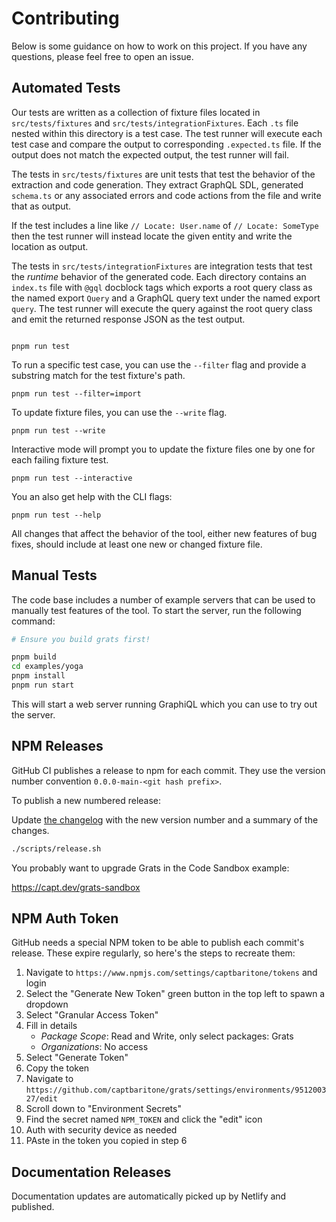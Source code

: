 # Contributing

Below is some guidance on how to work on this project. If you have any questions, please feel free to open an issue.

## Automated Tests

Our tests are written as a collection of fixture files located in
`src/tests/fixtures` and `src/tests/integrationFixtures`. Each `.ts` file nested
within this directory is a test case. The test runner will execute each test
case and compare the output to corresponding `.expected.ts` file. If the
output does not match the expected output, the test runner will fail.

The tests in `src/tests/fixtures` are unit tests that test the behavior of the
extraction and code generation. They extract GraphQL SDL, generated `schema.ts` or any associated errors and code actions from the file and write that as output.

If the test includes a line like `// Locate: User.name` of `// Locate: SomeType`
then the test runner will instead locate the given entity and write the location
as output.

The tests in `src/tests/integrationFixtures` are integration tests that test the _runtime_ behavior of the generated code. Each directory contains an `index.ts` file with `@gql` docblock tags which exports a root query class as the named export `Query` and a GraphQL query text under the named export `query`. The test runner will execute the query against the root query class and emit the returned response JSON as the test output.

```

pnpm run test

```

To run a specific test case, you can use the `--filter` flag and provide a
substring match for the test fixture's path.

```
pnpm run test --filter=import
```

To update fixture files, you can use the `--write` flag.

```
pnpm run test --write
```

Interactive mode will prompt you to update the fixture files one by one for each failing fixture test.

```
pnpm run test --interactive
```

You an also get help with the CLI flags:

```
pnpm run test --help
```

All changes that affect the behavior of the tool, either new features of bug
fixes, should include at least one new or changed fixture file.

## Manual Tests

The code base includes a number of example servers that can be used to manually test
features of the tool. To start the server, run the following command:

```bash
# Ensure you build grats first!

pnpm build
cd examples/yoga
pnpm install
pnpm run start
```

This will start a web server running GraphiQL which you can use to try out the server.

## NPM Releases

GitHub CI publishes a release to npm for each commit. They use the version number convention `0.0.0-main-<git hash prefix>`.

To publish a new numbered release:

Update [the changelog](./website/docs/07-changelog/index.md) with the new version number and a summary of the changes.

```bash
./scripts/release.sh
```

You probably want to upgrade Grats in the Code Sandbox example:

https://capt.dev/grats-sandbox

## NPM Auth Token

GitHub needs a special NPM token to be able to publish each commit's release. These expire regularly, so here's the steps to recreate them:

1. Navigate to `https://www.npmjs.com/settings/captbaritone/tokens` and login
2. Select the "Generate New Token" green button in the top left to spawn a dropdown
3. Select "Granular Access Token"
4. Fill in details
   - _Package Scope_: Read and Write, only select packages: Grats
   - _Organizations_: No access
5. Select "Generate Token"
6. Copy the token
7. Navigate to `https://github.com/captbaritone/grats/settings/environments/951200327/edit`
8. Scroll down to "Environment Secrets"
9. Find the secret named `NPM_TOKEN` and click the "edit" icon
10. Auth with security device as needed
11. PAste in the token you copied in step 6

## Documentation Releases

Documentation updates are automatically picked up by Netlify and published.
